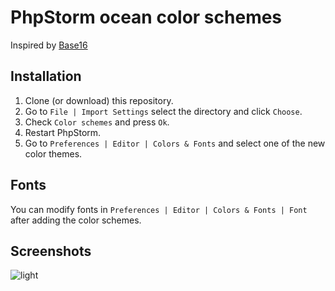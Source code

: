 PhpStorm ocean color schemes
====================

Inspired by [Base16](https://github.com/chriskempson/base16)

Installation
------------
1. Clone (or download) this repository.
2. Go to `File | Import Settings` select the directory and click `Choose`.
3. Check `Color schemes` and press `Ok`.
4. Restart PhpStorm.
5. Go to `Preferences | Editor | Colors & Fonts` and select one of the new color themes.

Fonts
-----------------
You can modify fonts in `Preferences | Editor | Colors & Fonts | Font` after adding the color schemes.

Screenshots
-----------------
![light](https://github.com/dd3v/PhpStorm-ocean-color-scheme/blob/master/screens/light.png?raw=true)